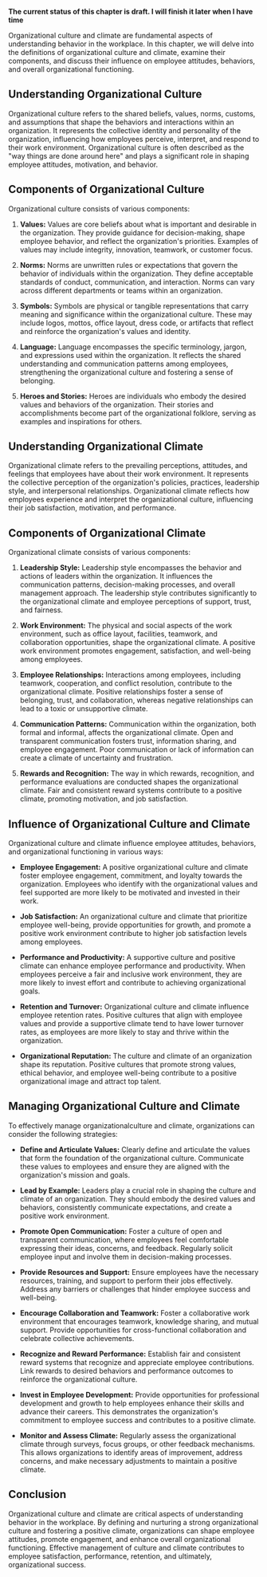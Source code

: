 **The current status of this chapter is draft. I will finish it later when I have time**

Organizational culture and climate are fundamental aspects of understanding behavior in the workplace. In this chapter, we will delve into the definitions of organizational culture and climate, examine their components, and discuss their influence on employee attitudes, behaviors, and overall organizational functioning.

**Understanding Organizational Culture**
----------------------------------------

Organizational culture refers to the shared beliefs, values, norms, customs, and assumptions that shape the behaviors and interactions within an organization. It represents the collective identity and personality of the organization, influencing how employees perceive, interpret, and respond to their work environment. Organizational culture is often described as the "way things are done around here" and plays a significant role in shaping employee attitudes, motivation, and behavior.

**Components of Organizational Culture**
----------------------------------------

Organizational culture consists of various components:

1. **Values:** Values are core beliefs about what is important and desirable in the organization. They provide guidance for decision-making, shape employee behavior, and reflect the organization's priorities. Examples of values may include integrity, innovation, teamwork, or customer focus.

2. **Norms:** Norms are unwritten rules or expectations that govern the behavior of individuals within the organization. They define acceptable standards of conduct, communication, and interaction. Norms can vary across different departments or teams within an organization.

3. **Symbols:** Symbols are physical or tangible representations that carry meaning and significance within the organizational culture. These may include logos, mottos, office layout, dress code, or artifacts that reflect and reinforce the organization's values and identity.

4. **Language:** Language encompasses the specific terminology, jargon, and expressions used within the organization. It reflects the shared understanding and communication patterns among employees, strengthening the organizational culture and fostering a sense of belonging.

5. **Heroes and Stories:** Heroes are individuals who embody the desired values and behaviors of the organization. Their stories and accomplishments become part of the organizational folklore, serving as examples and inspirations for others.

**Understanding Organizational Climate**
----------------------------------------

Organizational climate refers to the prevailing perceptions, attitudes, and feelings that employees have about their work environment. It represents the collective perception of the organization's policies, practices, leadership style, and interpersonal relationships. Organizational climate reflects how employees experience and interpret the organizational culture, influencing their job satisfaction, motivation, and performance.

**Components of Organizational Climate**
----------------------------------------

Organizational climate consists of various components:

1. **Leadership Style:** Leadership style encompasses the behavior and actions of leaders within the organization. It influences the communication patterns, decision-making processes, and overall management approach. The leadership style contributes significantly to the organizational climate and employee perceptions of support, trust, and fairness.

2. **Work Environment:** The physical and social aspects of the work environment, such as office layout, facilities, teamwork, and collaboration opportunities, shape the organizational climate. A positive work environment promotes engagement, satisfaction, and well-being among employees.

3. **Employee Relationships:** Interactions among employees, including teamwork, cooperation, and conflict resolution, contribute to the organizational climate. Positive relationships foster a sense of belonging, trust, and collaboration, whereas negative relationships can lead to a toxic or unsupportive climate.

4. **Communication Patterns:** Communication within the organization, both formal and informal, affects the organizational climate. Open and transparent communication fosters trust, information sharing, and employee engagement. Poor communication or lack of information can create a climate of uncertainty and frustration.

5. **Rewards and Recognition:** The way in which rewards, recognition, and performance evaluations are conducted shapes the organizational climate. Fair and consistent reward systems contribute to a positive climate, promoting motivation, and job satisfaction.

**Influence of Organizational Culture and Climate**
---------------------------------------------------

Organizational culture and climate influence employee attitudes, behaviors, and organizational functioning in various ways:

* **Employee Engagement:** A positive organizational culture and climate foster employee engagement, commitment, and loyalty towards the organization. Employees who identify with the organizational values and feel supported are more likely to be motivated and invested in their work.

* **Job Satisfaction:** An organizational culture and climate that prioritize employee well-being, provide opportunities for growth, and promote a positive work environment contribute to higher job satisfaction levels among employees.

* **Performance and Productivity:** A supportive culture and positive climate can enhance employee performance and productivity. When employees perceive a fair and inclusive work environment, they are more likely to invest effort and contribute to achieving organizational goals.

* **Retention and Turnover:** Organizational culture and climate influence employee retention rates. Positive cultures that align with employee values and provide a supportive climate tend to have lower turnover rates, as employees are more likely to stay and thrive within the organization.

* **Organizational Reputation:** The culture and climate of an organization shape its reputation. Positive cultures that promote strong values, ethical behavior, and employee well-being contribute to a positive organizational image and attract top talent.

**Managing Organizational Culture and Climate**
-----------------------------------------------

To effectively manage organizationalculture and climate, organizations can consider the following strategies:

* **Define and Articulate Values:** Clearly define and articulate the values that form the foundation of the organizational culture. Communicate these values to employees and ensure they are aligned with the organization's mission and goals.

* **Lead by Example:** Leaders play a crucial role in shaping the culture and climate of an organization. They should embody the desired values and behaviors, consistently communicate expectations, and create a positive work environment.

* **Promote Open Communication:** Foster a culture of open and transparent communication, where employees feel comfortable expressing their ideas, concerns, and feedback. Regularly solicit employee input and involve them in decision-making processes.

* **Provide Resources and Support:** Ensure employees have the necessary resources, training, and support to perform their jobs effectively. Address any barriers or challenges that hinder employee success and well-being.

* **Encourage Collaboration and Teamwork:** Foster a collaborative work environment that encourages teamwork, knowledge sharing, and mutual support. Provide opportunities for cross-functional collaboration and celebrate collective achievements.

* **Recognize and Reward Performance:** Establish fair and consistent reward systems that recognize and appreciate employee contributions. Link rewards to desired behaviors and performance outcomes to reinforce the organizational culture.

* **Invest in Employee Development:** Provide opportunities for professional development and growth to help employees enhance their skills and advance their careers. This demonstrates the organization's commitment to employee success and contributes to a positive climate.

* **Monitor and Assess Climate:** Regularly assess the organizational climate through surveys, focus groups, or other feedback mechanisms. This allows organizations to identify areas of improvement, address concerns, and make necessary adjustments to maintain a positive climate.

**Conclusion**
--------------

Organizational culture and climate are critical aspects of understanding behavior in the workplace. By defining and nurturing a strong organizational culture and fostering a positive climate, organizations can shape employee attitudes, promote engagement, and enhance overall organizational functioning. Effective management of culture and climate contributes to employee satisfaction, performance, retention, and ultimately, organizational success.

